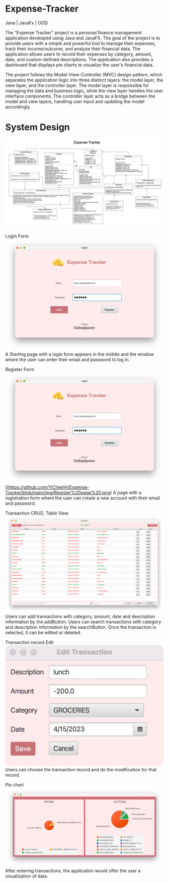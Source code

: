 # Expense-Tracker
Java | JavaFx | OOD


The “Expense Tracker” project is a personal finance management application developed using Java and JavaFX. The goal of the project is to provide users with a simple and powerful tool to manage their expenses, track their income/outcome, and analyze their financial data.
The application allows users to record their expenses by category, amount, date, and custom-defined descriptions. The application also provides a dashboard that displays pie charts to visualize the user's financial data.

The project follows the Model-View-Controller (MVC) design pattern, which separates the application logic into three distinct layers: the model layer, the view layer, and the controller layer. The model layer is responsible for managing the data and business logic, while the view layer handles the user interface components. The controller layer acts as a bridge between the model and view layers, handling user input and updating the model accordingly.



# System Design

![image](https://github.com/YiChiehH/Expense-Tracker/blob/main/img/%20UML%20class%20diagram.jpg)


Login Form
![image](https://github.com/YiChiehH/Expense-Tracker/blob/main/img/%20Login%20page.png)
A Starting page with a login form appears in the middle and the window where the user can enter their email and password to log in.




Register Form
![image](https://github.com/YiChiehH/Expense-Tracker/blob/main/img/%20Login%20page.png)](https://github.com/YiChiehH/Expense-Tracker/blob/main/img/Register%20page%20.png)
A page with a registration form where the user can create a new account with their email and password.



Transaction CRUD, Table View
![image](https://github.com/YiChiehH/Expense-Tracker/blob/main/img/Expense%20Record.png)
Users can add transactions with category, amount, date and description information by the addButton. Users can search transactions with category and description information by the searchButton. Once the transaction is selected, it can be edited or deleted.




Transaction record Edit
![image](https://github.com/YiChiehH/Expense-Tracker/blob/main/img/Edit%20page.jpg)
Users can choose the transaction record and do the modification for that record.




Pie chart
![image](https://github.com/YiChiehH/Expense-Tracker/blob/main/img/Pie%20Chart.png)
After entering transactions, the application would offer the user a visualization of data.

